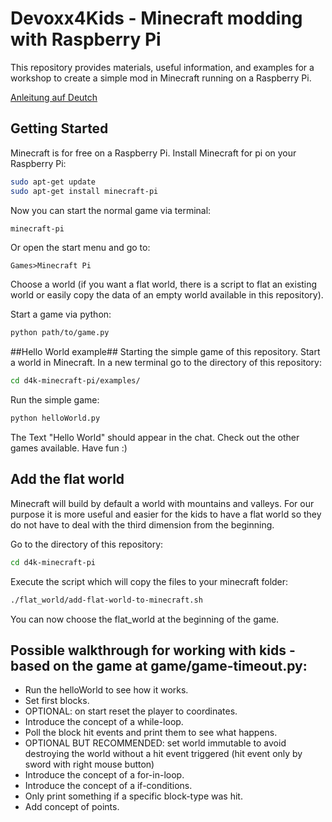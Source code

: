 # Devoxx4Kids - Minecraft modding with Raspberry Pi
This repository provides materials, useful information, and examples for a workshop to create a simple mod in Minecraft running on a Raspberry Pi.


[Anleitung auf Deutch](README_DE.md)

## Getting Started
Minecraft is for free on a Raspberry Pi.
Install Minecraft for pi on your Raspberry Pi:
```sh
sudo apt-get update
sudo apt-get install minecraft-pi
```
Now you can start the normal game via terminal:
```sh
minecraft-pi
```
Or open the start menu and go to:
```
Games>Minecraft Pi
```
Choose a world (if you want a flat world, there is a script to flat an existing world or easily copy the data of an empty world available in this repository).

Start a game via python:
```sh
python path/to/game.py
```

##Hello World example##
Starting the simple game of this repository.
Start a world in Minecraft.
In a new terminal go to the directory of this repository:
```sh
cd d4k-minecraft-pi/examples/
```
Run the simple game:
```sh
python helloWorld.py
```
The Text "Hello World" should appear in the chat.
Check out the other games available. Have fun :)

## Add the flat world

Minecraft will build by default a world with mountains and valleys.
For our purpose it is more useful and easier for the kids to have a flat world so they do not have to deal
with the third dimension from the beginning.

Go to the directory of this repository:
```sh
cd d4k-minecraft-pi
```
Execute the script which will copy the files to your minecraft folder:
```sh
./flat_world/add-flat-world-to-minecraft.sh
```
You can now choose the flat_world at the beginning of the game.

## Possible walkthrough for working with kids - based on the game at game/game-timeout.py:
* Run the helloWorld to see how it works.
* Set first blocks.
* OPTIONAL: on start reset the player to coordinates.
* Introduce the concept of a while-loop.
* Poll the block hit events and print them to see what happens.
* OPTIONAL BUT RECOMMENDED: set world immutable to avoid destroying the world without a hit event triggered (hit event only by sword with right mouse button)
* Introduce the concept of a for-in-loop.
* Introduce the concept of a if-conditions.
* Only print something if a specific block-type was hit.
* Add concept of points.
